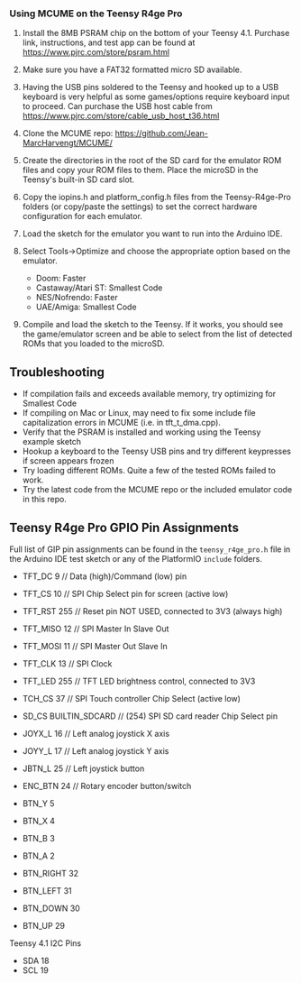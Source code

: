 ### Using MCUME on the Teensy R4ge Pro

1. Install the 8MB PSRAM chip on the bottom of your Teensy 4.1.  Purchase link, instructions, and test app can be found at https://www.pjrc.com/store/psram.html 
2. Make sure you have a FAT32 formatted micro SD available.
3. Having the USB pins soldered to the Teensy and hooked up to a USB keyboard is very helpful as some games/options require keyboard input to proceed.  Can purchase the USB host cable from https://www.pjrc.com/store/cable_usb_host_t36.html   
3. Clone the MCUME repo: https://github.com/Jean-MarcHarvengt/MCUME/ 
4. Create the directories in the root of the SD card for the emulator ROM files and copy your ROM files to them.  Place the microSD in the Teensy's built-in SD card slot.
5. Copy the iopins.h and platform_config.h files from the Teensy-R4ge-Pro folders (or copy/paste the settings) to set the correct hardware configuration for each emulator.
6. Load the sketch for the emulator you want to run into the Arduino IDE.
7. Select Tools->Optimize and choose the appropriate option based on the emulator.
    - Doom:  Faster
    - Castaway/Atari ST:  Smallest Code
    - NES/Nofrendo:  Faster
    - UAE/Amiga:  Smallest Code
  
8. Compile and load the sketch to the Teensy.  If it works, you should see the game/emulator screen and be able to select from the list of detected ROMs that you loaded to the microSD. 

## Troubleshooting
- If compilation fails and exceeds available memory, try optimizing for Smallest Code
- If compiling on Mac or Linux, may need to fix some include file capitalization errors in MCUME (i.e. in tft_t_dma.cpp).
- Verify that the PSRAM is installed and working using the Teensy example sketch
- Hookup a keyboard to the Teensy USB pins and try different keypresses if screen appears frozen
- Try loading different ROMs.  Quite a few of the tested ROMs failed to work.
- Try the latest code from the MCUME repo or the included emulator code in this repo.

## Teensy R4ge Pro GPIO Pin Assignments

Full list of GIP pin assignments can be found in the ```teensy_r4ge_pro.h``` file in the Arduino IDE test sketch or any of the PlatformIO ```include``` folders.

- TFT_DC     9  // Data (high)/Command (low) pin
- TFT_CS    10  // SPI Chip Select pin for screen (active low)
- TFT_RST  255  // Reset pin NOT USED, connected to 3V3 (always high)
- TFT_MISO  12  // SPI Master In Slave Out
- TFT_MOSI  11  // SPI Master Out Slave In
- TFT_CLK   13  // SPI Clock
- TFT_LED  255  // TFT LED brightness control, connected to 3V3
- TCH_CS    37  // SPI Touch controller Chip Select (active low)
- SD_CS     BUILTIN_SDCARD  // (254) SPI SD card reader Chip Select pin

- JOYX_L    16  // Left analog joystick X axis
- JOYY_L    17  // Left analog joystick Y axis
- JBTN_L    25  // Left joystick button

- ENC_BTN  24  // Rotary encoder button/switch

- BTN_Y     5
- BTN_X     4
- BTN_B     3
- BTN_A     2
- BTN_RIGHT 32
- BTN_LEFT  31
- BTN_DOWN  30
- BTN_UP    29

Teensy 4.1 I2C Pins 
- SDA       18
- SCL       19

